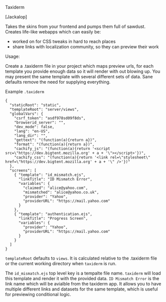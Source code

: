 Taxiderm

[Jackalop]

Takes the skins from your frontend and pumps them full of sawdust.
Creates life-like webapps which can easily be:

* worked on for CSS tweaks in hard to reach places
* share links with localization community, so they can preview their work

Usage:

Create a .taxiderm file in your project which maps preview urls, for each template you provide
enough data so it will render with out blowing up.
You may present the same template with several different sets of data.
Sane defaults remove the need for supplying everything.

Example `.taxiderm`

    {
      "staticRoot": "static",
      "templateRoot": "server/views",
      "globalVars": {
        "csrf_token": "asdf978sd09f8ds",
        "browserid_server": "",
        "dev_mode": false,
        "lang": "en-US",
        "lang_dir": "",
        "gettext": "(function(a){return a})",
        "format": "(function(a){return a})",
        "cachify_js": "(function(a){return '<script src=\"https://dev.bigtent.mozilla.org' + a + '\"></script>'})",
        "cachify_css": "(function(a){return '<link rel=\"stylesheet\" href=\"https://dev.bigtent.mozilla.org' + a + '\" />'})"
      },
      "screens": [
        { "template": "id_mismatch.ejs",
          "linkTitle": "ID Mismatch Error",
          "variables": {
            "claimed": "alice@yahoo.com",
            "mismatched": "alice@yahoo.co.uk",
            "provider": "Yahoo",
            "providerURL": "https://mail.yahoo.com"
          }
        },
        { "template": "authentication.ejs",
          "linkTitle": "Progress Screen",
          "variables": {
            "provider": "Yahoo",
            "providerURL": "https://mail.yahoo.com"
          }
        }
      ]
    }

`templateRoot` defaults to `views`.
It is calculated relative to the .taxiderm file or the current working directory when `taxiderm` is run.

The `id_mismatch.ejs` top level key is a tempalte file name.
`taxiderm` will load this template and render it with the provided data.
`ID Mismatch Error` is the link name which will be avialble from the taxiderm app.
It allows you to have multiple different links and datasets for the same template,
which is useful for previewing conditional logic.
